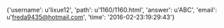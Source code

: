 {'username': u'lixue12', 'path': u'1160/1160.html', 'answer': u'ABC', 'email': u'freda9435@hotmail.com', 'time': '2016-02-23:19:29:43'}